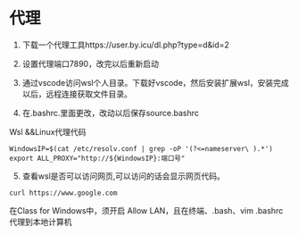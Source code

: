 # 代理

1. 下载一个代理工具https://user.by.icu/dl.php?type=d&id=2 

2. 设置代理端口7890，改完以后重新启动

3. 通过vscode访问wsl个人目录。下载好vscode，然后安装扩展wsl，安装完成以后，远程连接获取文件目录。

4. 在.bashrc.里面更改，改动以后保存source.bashrc

Wsl &&Linux代理代码
```
WindowsIP=$(cat /etc/resolv.conf | grep -oP '(?<=nameserver\ ).*')
export ALL_PROXY="http://${WindowsIP}:端口号"
```

5. 查看wsl是否可以访问网页,可以访问的话会显示网页代码。

```
curl https://www.google.com
```
在Class for Windows中，须开启 Allow LAN，且在终端、.bash、vim .bashrc代理到本地计算机